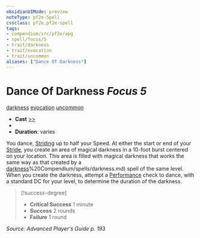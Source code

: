 ```yaml
---
obsidianUIMode: preview
noteType: pf2e-Spell
cssclass: pf2e,pf2e-spell
tags:
- compendium/src/pf2e/apg
- spell/focus/5
- trait/darkness
- trait/evocation
- trait/uncommon
aliases: ["Dance Of Darkness"]
---
```

# Dance Of Darkness *Focus 5*   
[darkness](rules/traits/darkness.md "Darkness Effect Trait")  [evocation](rules/traits/evocation.md "Evocation School Trait")  [uncommon](rules/traits/uncommon.md "Uncommon Rarity Trait")  

- **Cast** [>>](rules/core-rulebook/chapter-9-playing-the-game.md#Actions "Two-Action") 
- 
- **Duration**: varies

You dance, [Striding](rules/actions/stride.md) up to half your Speed. At either the start or end of your [Stride](rules/actions/stride.md), you create an area of magical darkness in a 10-foot burst centered on your location. This area is filled with magical darkness that works the same way as that created by a [darkness](2)%20Compendium/spells/darkness.md) spell of the same level. When you create the darkness, attempt a [Performance](compendium/skills.md#Performance) check to dance, with a standard DC for your level, to determine the duration of the darkness.

> [!success-degree] 
> - **Critical Success** 1 minute
> - **Success** 2 rounds
> - **Failure** 1 round

*Source: Advanced Player's Guide p. 193*
